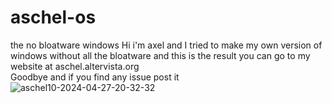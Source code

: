 # aschel-os
the no bloatware windows
Hi i'm axel and I tried to make my own version of windows without all the bloatware and this is the result 
you can go to my website at aschel.altervista.org                                                                
Goodbye and if you find any issue post it
![aschel10-2024-04-27-20-32-32](https://github.com/axel3417/aschel-os/assets/125888282/1dcebb3d-5856-4d92-a425-721c022e44a0)
